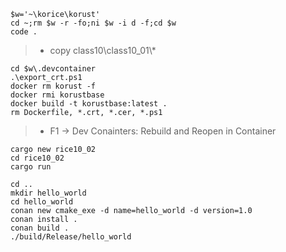 ```
$w='~\korice\korust'
cd ~;rm $w -r -fo;ni $w -i d -f;cd $w
code .
```
> * copy class10\\class10_01\\*
```
cd $w\.devcontainer
.\export_crt.ps1
docker rm korust -f
docker rmi korustbase
docker build -t korustbase:latest .
rm Dockerfile, *.crt, *.cer, *.ps1
```
> * F1 -> Dev Conainters: Rebuild and Reopen in Container
```
cargo new rice10_02
cd rice10_02
cargo run
```
```
cd ..
mkdir hello_world
cd hello_world
conan new cmake_exe -d name=hello_world -d version=1.0
conan install .
conan build .
./build/Release/hello_world
```